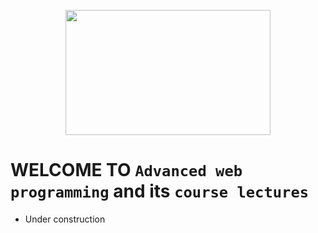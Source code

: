 <p align = "center">
  <img src = "https://upload.wikimedia.org/wikipedia/commons/thumb/d/d9/Node.js_logo.svg/1200px-Node.js_logo.svg.png" width = "327.48" height = "200"/>     
</p>


# WELCOME TO `Advanced web programming` and its `course lectures`
- Under construction
